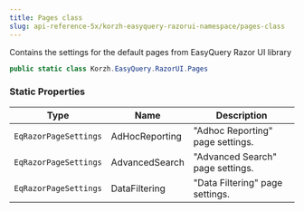 ```yaml
---
title: Pages class
slug: api-reference-5x/korzh-easyquery-razorui-namespace/pages-class
---
```



Contains the settings for the default pages from EasyQuery Razor UI library
```csharp
public static class Korzh.EasyQuery.RazorUI.Pages

```

### Static Properties

| Type | Name | Description | 
| --- | --- | --- | 
| `EqRazorPageSettings` | AdHocReporting | "Adhoc Reporting" page settings. | 
| `EqRazorPageSettings` | AdvancedSearch | "Advanced Search" page settings. | 
| `EqRazorPageSettings` | DataFiltering | "Data Filtering" page settings. |